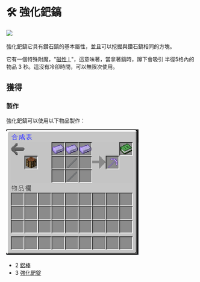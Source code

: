 # 🛠 強化鈀鎬

![](https://camo.githubusercontent.com/f46f84a8e513af58c496b88dca8252b1602d06c4378a0e9b472b21a65a019aaa/68747470733a2f2f692e696d6775722e636f6d2f6f63485a7146582e676966)

強化鈀鎬它具有鑽石鎬的基本屬性，並且可以挖掘與鑽石鎬相同的方塊。

它有一個特殊附魔，"[磁性 I ](../te-shu-fu-mo/magnetic.md)"，這意味著，當拿著鎬時，蹲下會吸引 半徑5格內的物品 3 秒。這沒有冷卻時間，可以無限次使用。

## 獲得

### 製作

強化鈀鎬可以使用以下物品製作：

![](<../.gitbook/assets/image (88).png>)

* 2 [鋁棒](Aluminium-Rod.md)
* 3 [強化鈀錠](reinforced-palladium-ingot.md)
